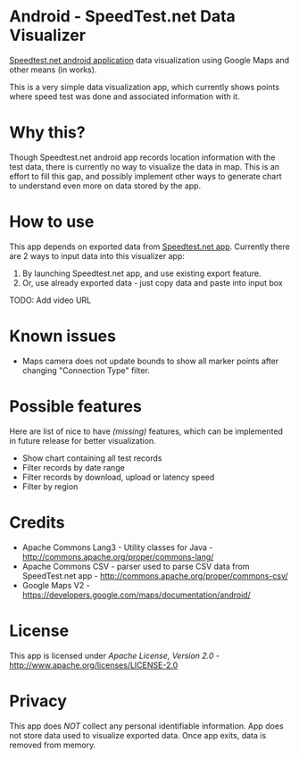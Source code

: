 Android - SpeedTest.net Data Visualizer
=======================================

[Speedtest.net android application][applink] data visualization using Google Maps and other means (in works).


This is a very simple data visualization app, which currently shows points where speed test was done and associated information with it.

Why this?
==========
Though Speedtest.net android app records location information with the test data, there is currently no way to visualize the data in map. This is an effort to fill this gap, and possibly implement other ways to generate chart to understand even more on data stored by the app.  


How to use
=========== 
This app depends on exported data from [Speedtest.net app][applink]. Currently there are 2 ways to input data into this visualizer app:
 1. By launching Speedtest.net app, and use existing export feature.
 2. Or, use already exported data - just copy data and paste into input box 

TODO: Add video URL


Known issues
==============
 * Maps camera does not update bounds to show all marker points after changing "Connection Type" filter.


Possible features
====================
Here are list of nice to have *(missing)* features, which can be implemented in future release for better visualization.

 * Show chart containing all test records
 * Filter records by date range
 * Filter records by download, upload or latency speed
 * Filter by region


Credits
=======
 * Apache Commons Lang3 - Utility classes for Java - http://commons.apache.org/proper/commons-lang/
 * Apache Commons CSV - parser used to parse CSV data from SpeedTest.net app - http://commons.apache.org/proper/commons-csv/
 * Google Maps V2 - https://developers.google.com/maps/documentation/android/
 
License
========
This app is licensed under *Apache License, Version 2.0* - http://www.apache.org/licenses/LICENSE-2.0

Privacy
========
This app does *NOT* collect any personal identifiable information.
App does not store data used to visualize exported data. Once app exits, data is removed from memory.



[applink]: https://play.google.com/store/apps/details?id=org.zwanoo.android.speedtest "Speedtest.net Android App at Google Play Store"
